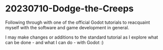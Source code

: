 # 20230710-Dodge-the-Creeps
 Following through with one of the official Godot tutorials to reacquaint myself with the software and game development in general.
 
 I may make changes or additions to the standard tutorial as I explore what can be done - and what I can do - with Godot :)
